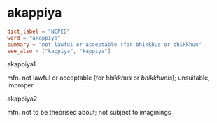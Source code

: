 # akappiya

``` toml
dict_label = "NCPED"
word = "akappiya"
summary = "not lawful or acceptable (for bhikkhus or bhikkhun"
see_also = ["kappiya", "kappiya"]
```

akappiya1

mfn. not lawful or acceptable (for *bhikkhus* or *bhikkhunīs*); unsuitable, improper

akappiya2

mfn. not to be theorised about; not subject to imaginings


